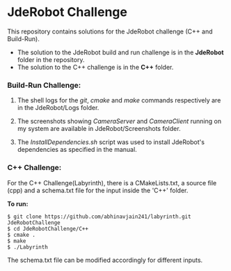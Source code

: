 # JdeRobot Challenge

This repository contains solutions for the JdeRobot challenge (C++ and Build-Run).

- The solution to the JdeRobot build and run challenge is in the **JdeRobot** folder in the repository.
- The solution to the C++ challenge is in the **C++** folder.

### Build-Run Challenge:

1. The shell logs for the *git*, *cmake* and *make* commands respectively are in the JdeRobot/Logs folder.

2. The screenshots showing *CameraServer* and *CameraClient* running on my system are available in JdeRobot/Screenshots folder.

3. The *InstallDependencies.sh* script was used to install JdeRobot's dependencies as specified in the manual.

### C++ Challenge:

For the C++ Challenge(Labyrinth), there is a CMakeLists.txt, a source file (cpp) and a schema.txt file for the input inside the 'C++' folder.

**To run:**
```
$ git clone https://github.com/abhinavjain241/labyrinth.git JdeRobotChallenge
$ cd JdeRobotChallenge/C++
$ cmake .
$ make
$ ./Labyrinth
```

The schema.txt file can be modified accordingly for different inputs.
